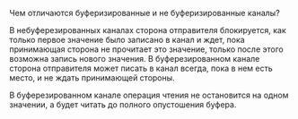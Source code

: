 Чем отличаются буферизированные и не буферизированные каналы?

В небуферезированных каналах сторона отправителя блокируется, как только первое значение было записано в канал и ждет, пока принимающая сторона не прочитает это значение, только после этого возможна запись нового значения. В буферезированном канале сторона отправителя может писать в канал всегда, пока в нем есть место, и не ждать принимающей стороны.

В буферезированном канале операция чтения не остановится на одном значении, а будет читать до полного опустошения буфера.